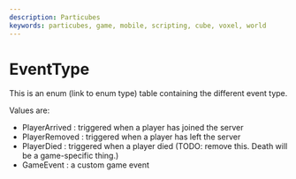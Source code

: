 ```yaml
---
description: Particubes
keywords: particubes, game, mobile, scripting, cube, voxel, world
---
```


# EventType

This is an enum (link to enum type) table containing the different event type.

Values are:
- PlayerArrived : triggered when a player has joined the server
- PlayerRemoved : triggered when a player has left the server 
- PlayerDied : triggered when a player died (TODO: remove this. Death will be a game-specific thing.)
- GameEvent : a custom game event
